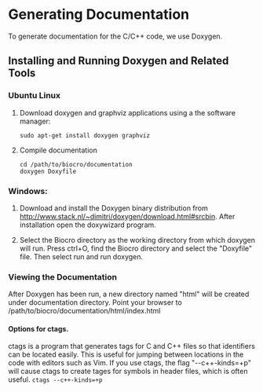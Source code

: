 # Generating Documentation
To generate documentation for the C/C++ code, we use Doxygen.

## Installing and Running Doxygen and Related Tools

### Ubuntu Linux
1. Download doxygen and graphviz applications using a the software manager:
    ```
    sudo apt-get install doxygen graphviz
    ```

2. Compile documentation
    ```
    cd /path/to/biocro/documentation
    doxygen Doxyfile
    ```

###  Windows: 
1. Download and install the Doxygen binary distribution from <http://www.stack.nl/~dimitri/doxygen/download.html#srcbin>. After installation open the doxywizard program.

2. Select the Biocro directory as the working directory from which doxygen will run. Press ctrl+O, find the Biocro directory and select the "Doxyfile" file. Then select run and run doxygen.

### Viewing the Documentation
After Doxygen has been run, a new directory named "html" will be created under documentation directory.  Point your browser to /path/to/biocro/documentation/html/index.html

#### Options for ctags.
ctags is a program that generates tags for C and C++ files so that identifiers can be located easily.
This is useful for jumping between locations in the code with editors such as Vim.
If you use ctags, the flag "--c++-kinds=+p" will cause ctags to create tages for symbols in header files, which is often useful.
    ```
    ctags --c++-kinds=+p
    ```
